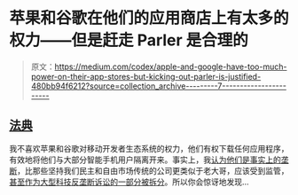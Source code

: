 # 苹果和谷歌在他们的应用商店上有太多的权力——但是赶走 Parler 是合理的

> 原文：<https://medium.com/codex/apple-and-google-have-too-much-power-on-their-app-stores-but-kicking-out-parler-is-justified-480bb94f6212?source=collection_archive---------7----------------------->

## [法典](http://medium.com/codex)

我不喜欢苹果和谷歌对移动开发者生态系统的权力，他们有权下载任何应用程序，有效地将他们与大部分智能手机用户隔离开来。事实上，我[认为他们是事实上的垄断](https://www.nbcnews.com/think/opinion/apple-google-or-facebook-fortnite-lawsuit-shows-who-s-been-ncna1238775)，比那些坚持我们民主和自由市场传统的公司更类似于老大哥，应该受到监管，[甚至作为大型科技反垄断诉讼的一部分被拆分](https://venturebeat.com/2020/10/17/heres-how-the-big-tech-breakup-should-go-down/)。所以你会惊讶地发现…